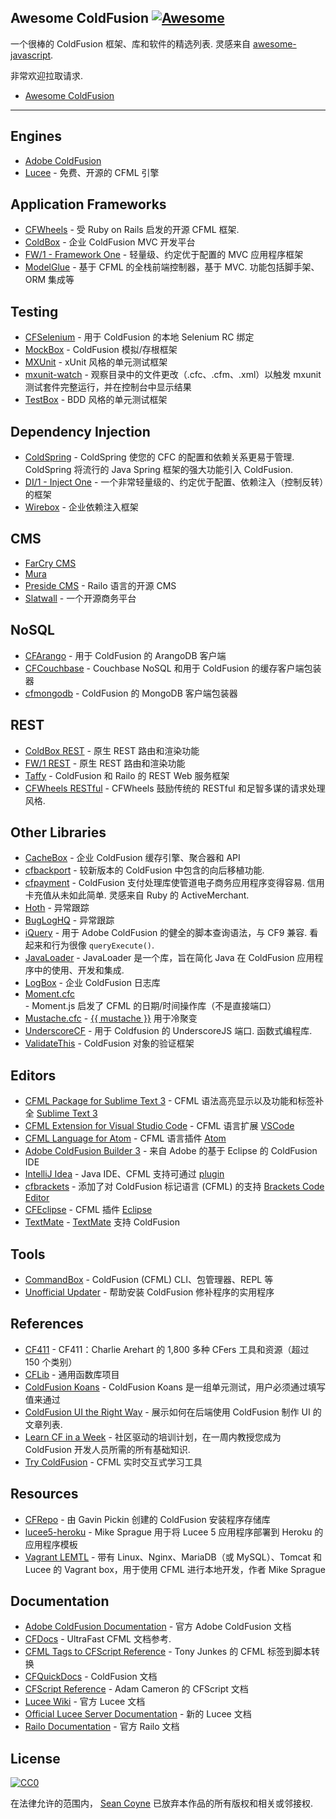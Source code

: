 <div class="github-widget" data-repo="seancoyne/awesome-coldfusion"></div>

## Awesome ColdFusion [![Awesome](https://cdn.rawgit.com/sindresorhus/awesome/d7305f38d29fed78fa85652e3a63e154dd8e8829/media/badge.svg)](https://github.com/sindresorhus/awesome)

一个很棒的 ColdFusion 框架、库和软件的精选列表. 灵感来自 [awesome-javascript](https://github.com/sorrycc/awesome-javascript).

非常欢迎拉取请求.

* [Awesome ColdFusion](https://github.com/seancoyne/awesome-coldfusion)
	
----

## Engines

* [Adobe ColdFusion](http://www.adobe.com/products/coldfusion-family.html)
* [Lucee](http://lucee.org/) - 免费、开源的 CFML 引擎

## Application Frameworks

* [CFWheels](https://cfwheels.org) - 受 Ruby on Rails 启发的开源 CFML 框架.
* [ColdBox](http://www.coldbox.org) - 企业 ColdFusion MVC 开发平台
* [FW/1 - Framework One](https://github.com/framework-one/fw1) - 轻量级、约定优于配置的 MVC 应用程序框架
* [ModelGlue](http://model-glue.com)  - 基于 CFML 的全栈前端控制器，基于 MVC. 功能包括脚手架、ORM 集成等

## Testing

* [CFSelenium](https://github.com/teamcfadvance/CFSelenium) - 用于 ColdFusion 的本地 Selenium RC 绑定
* [MockBox](http://wiki.coldbox.org/wiki/MockBox.cfm) - ColdFusion 模拟/存根框架
* [MXUnit](https://github.com/mxunit/mxunit) - xUnit 风格的单元测试框架
* [mxunit-watch](https://github.com/atuttle/mxunit-watch) - 观察目录中的文件更改（.cfc、.cfm、.xml）以触发 mxunit 测试套件完整运行，并在控制台中显示结果
* [TestBox](https://github.com/Ortus-Solutions/TestBox) - BDD 风格的单元测试框架

## Dependency Injection

* [ColdSpring](http://www.coldspringframework.org/)  - ColdSpring 使您的 CFC 的配置和依赖关系更易于管理.  ColdSpring 将流行的 Java Spring 框架的强大功能引入 ColdFusion.
* [DI/1 - Inject One](https://github.com/framework-one/di1) - 一个非常轻量级的、约定优于配置、依赖注入（控制反转）的框架
* [Wirebox](http://wiki.coldbox.org/wiki/WireBox.cfm) - 企业依赖注入框架

## CMS

* [FarCry CMS](https://github.com/farcrycore/plugin-farcrycms)
* [Mura](https://github.com/blueriver/MuraCMS)
* [Preside CMS](https://github.com/pixl8/Preside-CMS) - Railo 语言的开源 CMS
* [Slatwall](https://github.com/ten24/Slatwall) - 一个开源商务平台

## NoSQL

* [CFArango](https://github.com/dajester2013/CFArango) - 用于 ColdFusion 的 ArangoDB 客户端
* [CFCouchbase](https://github.com/Ortus-Solutions/cfcouchbase-sdk) - Couchbase NoSQL 和用于 ColdFusion 的缓存客户端包装器
* [cfmongodb](https://github.com/marcesher/cfmongodb) - ColdFusion 的 MongoDB 客户端包装器

## REST

* [ColdBox REST](http://wiki.coldbox.org/wiki/Building_Rest_APIs.cfm) - 原生 REST 路由和渲染功能
* [FW/1 REST](https://github.com/framework-one/fw1/wiki/Developing-Applications-Manual#controllers-for-rest-apis) - 原生 REST 路由和渲染功能
* [Taffy](http://taffy.io) - ColdFusion 和 Railo 的 REST Web 服务框架
* [CFWheels RESTful](https://guides.cfwheels.org/docs/routing) - CFWheels 鼓励传统的 RESTful 和足智多谋的请求处理风格.

## Other Libraries

* [CacheBox](http://wiki.coldbox.org/wiki/CacheBox.cfm) - 企业 ColdFusion 缓存引擎、聚合器和 API
* [cfbackport](https://github.com/misterdai/cfbackport) - 较新版本的 ColdFusion 中包含的向后移植功能.
* [cfpayment](https://github.com/ghidinelli/cfpayment)  - ColdFusion 支付处理库使管道电子商务应用程序变得容易. 信用卡充值从未如此简单. 灵感来自 Ruby 的 ActiveMerchant.
* [Hoth](https://github.com/aarongreenlee/Hoth) - 异常跟踪
* [BugLogHQ](https://github.com/oarevalo/BugLogHQ) - 异常跟踪
* [iQuery](https://github.com/atuttle/iquery)  - 用于 Adob​​e ColdFusion 的健全的脚本查询语法，与 CF9 兼容. 看起来和行为很像 `queryExecute()`.
* [JavaLoader](https://github.com/markmandel/JavaLoader) - JavaLoader 是一个库，旨在简化 Java 在 ColdFusion 应用程序中的使用、开发和集成.
* [LogBox](http://wiki.coldbox.org/wiki/LogBox.cfm) - 企业 ColdFusion 日志库
* [Moment.cfc](https://github.com/AlumnIQ/momentcfc) - Moment.js 启发了 CFML 的日期/时间操作库（不是直接端口）
* [Mustache.cfc](https://github.com/rip747/Mustache.cfc) - [{{ mustache }}](http://mustache.github.io) 用于冷聚变
* [UnderscoreCF](https://github.com/russplaysguitar/UnderscoreCF)  - 用于 Coldfusion 的 UnderscoreJS 端口. 函数式编程库.
* [ValidateThis](http://validatethis.org) - ColdFusion 对象的验证框架

## Editors

* [CFML Package for Sublime Text 3](https://github.com/jcberquist/sublimetext-cfml) - CFML 语法高亮显示以及功能和标签补全 [Sublime Text 3](http://www.sublimetext.com)
* [CFML Extension for Visual Studio Code](https://marketplace.visualstudio.com/items?itemName=KamasamaK.vscode-cfml) - CFML 语言扩展 [VSCode](https://code.visualstudio.com/)
* [CFML Language for Atom](https://github.com/atuttle/atom-language-cfml) - CFML 语言插件 [Atom](https://atom.io/)
* [Adobe ColdFusion Builder 3](http://www.adobe.com/products/coldfusion-builder.html) - 来自 Adob​​e 的基于 Eclipse 的 ColdFusion IDE
* [IntelliJ Idea](http://www.jetbrains.com/idea/) - Java IDE、CFML 支持可通过 [plugin](https://github.com/JetBrains/intellij-plugins/tree/master/CFML)
* [cfbrackets](http://cfbrackets.org) - 添加了对 ColdFusion 标记语言 (CFML) 的支持 [Brackets Code Editor](http://brackets.io/)
* [CFEclipse](http://cfeclipse.org) - CFML 插件 [Eclipse](http://www.eclipse.org/)
* [TextMate](https://github.com/textmate/coldfusion.tmbundle) - [TextMate](http://macromates.com) 支持 ColdFusion

## Tools

* [CommandBox](https://github.com/Ortus-Solutions/commandbox) - ColdFusion (CFML) CLI、包管理器、REPL 等
* [Unofficial Updater](http://www.uu-2.info/) - 帮助安装 ColdFusion 修补程序的实用程序

## References

* [CF411](http://carehart.org/cf411/) - CF411：Charlie Arehart 的 1,800 多种 CFers 工具和资源（超过 150 个类别）
* [CFLib](http://cflib.org/) - 通用函数库项目
* [ColdFusion Koans](https://github.com/nodoherty/ColdFusion-Koans) - ColdFusion Koans 是一组单元测试，用户必须通过填写值来通过
* [ColdFusion UI the Right Way](https://github.com/cfjedimaster/ColdFusion-UI-the-Right-Way) - 展示如何在后端使用 ColdFusion 制作 UI 的文章列表.
* [Learn CF in a Week](http://www.learncfinaweek.com) - 社区驱动的培训计划，在一周内教授您成为 ColdFusion 开发人员所需的所有基础知识.
* [Try ColdFusion](http://trycf.com/) - CFML 实时交互式学习工具

## Resources
* [CFRepo](http://www.gpickin.com/cfrepo/) - 由 Gavin Pickin 创建的 ColdFusion 安装程序存储库
* [lucee5-heroku](https://github.com/mikesprague/lucee5-heroku) - Mike Sprague 用于将 Lucee 5 应用程序部署到 Heroku 的应用程序模板
* [Vagrant LEMTL](https://github.com/mikesprague/vagrant-lemtl) - 带有 Linux、Nginx、MariaDB（或 MySQL）、Tomcat 和 Lucee 的 Vagrant box，用于使用 CFML 进行本地开发，作者 Mike Sprague

## Documentation

* [Adobe ColdFusion Documentation](https://helpx.adobe.com/coldfusion/home.html) - 官方 Adob​​e ColdFusion 文档
* [CFDocs](http://cfdocs.org/) - UltraFast CFML 文档参考.
* [CFML Tags to CFScript Reference](https://github.com/cfchef/cfml-tag-to-script-conversions) - Tony Junkes 的 CFML 标签到脚本转换
* [CFQuickDocs](http://cfquickdocs.com/) - ColdFusion 文档
* [CFScript Reference](https://github.com/daccfml/cfscript/blob/master/cfscript.md) - Adam Cameron 的 CFScript 文档
* [Lucee Wiki](https://bitbucket.org/lucee/lucee/wiki/Home) - 官方 Lucee 文档
* [Official Lucee Server Documentation](http://docs.lucee.org/) - 新的 Lucee 文档
* [Railo Documentation](https://github.com/getrailo/railo/wiki) - 官方 Railo 文档

## License

[![CC0](http://mirrors.creativecommons.org/presskit/buttons/88x31/svg/cc-zero.svg)](https://creativecommons.org/publicdomain/zero/1.0/)

在法律允许的范围内， [Sean Coyne](https://github.com/seancoyne/awesome-coldfusion) 已放弃本作品的所有版权和相关或邻接权.
